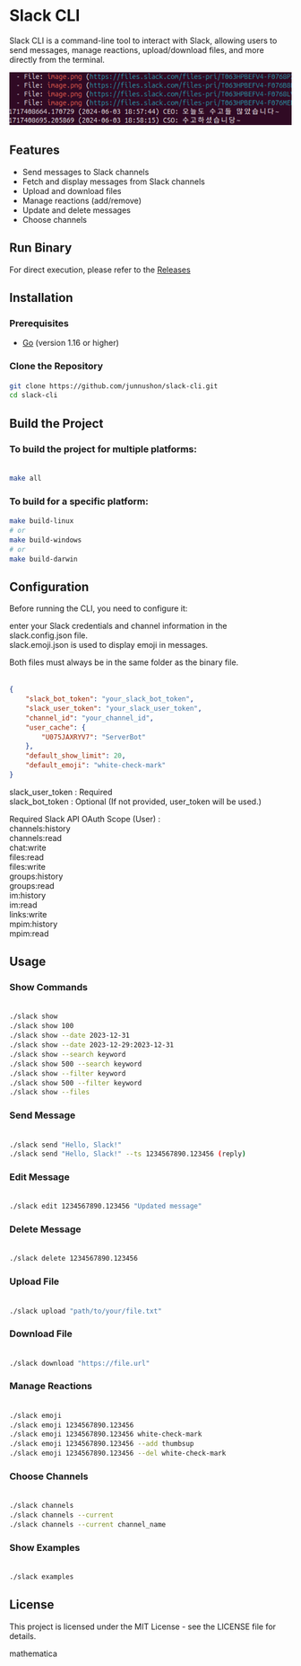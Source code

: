 # Slack CLI

Slack CLI is a command-line tool to interact with Slack, allowing users to send messages, manage reactions, upload/download files, and more directly from the terminal.

![image](./image.png)

## Features

- Send messages to Slack channels
- Fetch and display messages from Slack channels
- Upload and download files
- Manage reactions (add/remove)
- Update and delete messages
- Choose channels

## Run Binary
For direct execution, please refer to the [Releases](https://github.com/junnushon/slack-cli/releases/tag/v0.1)

## Installation

### Prerequisites

- [Go](https://golang.org/doc/install) (version 1.16 or higher)

### Clone the Repository

```sh
git clone https://github.com/junnushon/slack-cli.git
cd slack-cli
```

## Build the Project
### To build the project for multiple platforms:

```sh

make all
```

### To build for a specific platform:

```sh
make build-linux
# or
make build-windows
# or
make build-darwin
```
## Configuration
Before running the CLI, you need to configure it:

enter your Slack credentials and channel information in the slack.config.json file.  
slack.emoji.json is used to display emoji in messages. 

Both files must always be in the same folder as the binary file.

```json

{
    "slack_bot_token": "your_slack_bot_token",
    "slack_user_token": "your_slack_user_token",
    "channel_id": "your_channel_id",
    "user_cache": {
        "U075JAXRYV7": "ServerBot"
    },
    "default_show_limit": 20,
    "default_emoji": "white-check-mark"
}
```
slack_user_token : Required  
slack_bot_token : Optional (If not provided, user_token will be used.)

Required Slack API OAuth Scope (User) :  
channels:history  
channels:read  
chat:write  
files:read  
files:write  
groups:history  
groups:read  
im:history  
im:read  
links:write  
mpim:history  
mpim:read  


## Usage
### Show Commands
```sh

./slack show
./slack show 100
./slack show --date 2023-12-31
./slack show --date 2023-12-29:2023-12-31
./slack show --search keyword
./slack show 500 --search keyword
./slack show --filter keyword
./slack show 500 --filter keyword
./slack show --files
```
### Send Message
```sh

./slack send "Hello, Slack!"
./slack send "Hello, Slack!" --ts 1234567890.123456 (reply)
```
### Edit Message
```sh

./slack edit 1234567890.123456 "Updated message"
```
### Delete Message
```sh

./slack delete 1234567890.123456
```
### Upload File
```sh

./slack upload "path/to/your/file.txt"
```
### Download File
```sh

./slack download "https://file.url"
```
### Manage Reactions
```sh

./slack emoji
./slack emoji 1234567890.123456
./slack emoji 1234567890.123456 white-check-mark
./slack emoji 1234567890.123456 --add thumbsup
./slack emoji 1234567890.123456 --del white-check-mark
```
### Choose Channels
```sh

./slack channels
./slack channels --current
./slack channels --current channel_name
```
### Show Examples
```sh

./slack examples
```
## License
This project is licensed under the MIT License - see the LICENSE file for details.

mathematica








